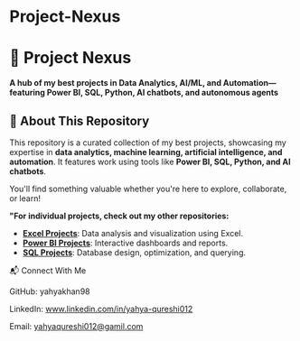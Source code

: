 # Project-Nexus
# 🚀 Project Nexus  
**A hub of my best projects in Data Analytics, AI/ML, and Automation—featuring Power BI, SQL, Python, AI chatbots, and autonomous agents**
  
## 🌟 **About This Repository**  
This repository is a curated collection of my best projects, showcasing my expertise in **data analytics, machine learning, artificial intelligence, and automation**. It features work using tools like **Power BI, SQL, Python, and AI chatbots**.  

You'll find something valuable whether you're here to explore, collaborate, or learn!  

 **"For individual projects, check out my other repositories:**

- **[Excel Projects](https://github.com/yahyakhan98/Excel-Projects.git)**: Data analysis and visualization using Excel.  
- **[Power BI Projects](https://github.com/yahyakhan98/Power-BI-Dashbords.git)**: Interactive dashboards and reports.  
- **[SQL Projects](https://github.com/yahyakhan98/Sql-Projects.git)**: Database design, optimization, and querying.

  
📬 Connect With Me

GitHub: yahyakhan98

LinkedIn: www.linkedin.com/in/yahya-qureshi012

Email: yahyaqureshi012@gamil.com
